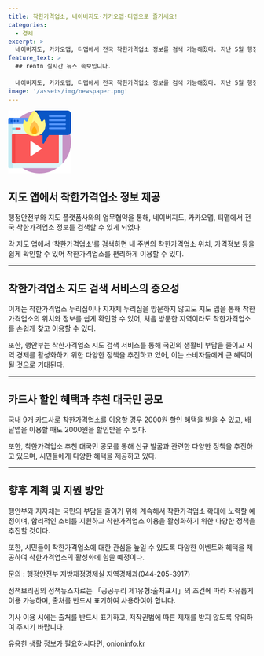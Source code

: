 ```yaml
---
title: 착한가격업소, 네이버지도·카카오맵·티맵으로 즐기세요!
categories:
  - 경제
excerpt: >
  네이버지도, 카카오맵, 티맵에서 전국 착한가격업소 정보를 검색 가능해졌다. 지난 5월 행정안전부가 지도 플랫폼사와 업무협약을 통해 제공하게 된 이 서비스는 사용자가 주변의 착한가격업소 위치와 가격정보를 손쉽게 확인할 수 있다. 이로써 착한가격업소의 이용이 보다 간편해지며, 행안부는 이와 함께 다양한 정책을 추진하고 있으며, 카드사 할인 혜택과 신규 발굴에도 주력하고 있다. 또한 시민들을 대상으로 한 이벤트도 진행 중이다. 해당 정보는 정책브리핑의 자료로 출처 표기를 요구한다.
feature_text: >
  ## rentn 실시간 뉴스 속보입니다.

  네이버지도, 카카오맵, 티맵에서 전국 착한가격업소 정보를 검색 가능해졌다. 지난 5월 행정안전부가 지도 플랫폼사와 업무협약을 통해 제공하게 된 이 서비스는 사용자가 주변의 착한가격업소 위치와 가격정보를 손쉽게 확인할 수 있다. 이로써 착한가격업소의 이용이 보다 간편해지며, 행안부는 이와 함께 다양한 정책을 추진하고 있으며, 카드사 할인 혜택과 신규 발굴에도 주력하고 있다. 또한 시민들을 대상으로 한 이벤트도 진행 중이다. 해당 정보는 정책브리핑의 자료로 출처 표기를 요구한다.
image: '/assets/img/newspaper.png'
---
```


<p><img src="/assets/img/news.png" alt="rentncar 속보" /></p>

<h2 data-ke-size="size26">지도 앱에서 착한가격업소 정보 제공</h2>

<p data-ke-size="size16">행정안전부와 지도 플랫폼사와의 업무협약을 통해, 네이버지도, 카카오맵, 티맵에서 전국 착한가격업소 정보를 검색할 수 있게 되었다.</p>

<p data-ke-size="size16">각 지도 앱에서 ‘착한가격업소’를 검색하면 내 주변의 착한가격업소 위치, 가격정보 등을 쉽게 확인할 수 있어 착한가격업소를 편리하게 이용할 수 있다.</p>

<hr>

<h2 data-ke-size="size26">착한가격업소 지도 검색 서비스의 중요성</h2>

<p data-ke-size="size16">이제는 착한가격업소 누리집이나 지자체 누리집을 방문하지 않고도 지도 앱을 통해 착한가격업소의 위치와 정보를 쉽게 확인할 수 있어, 처음 방문한 지역이라도 착한가격업소를 손쉽게 찾고 이용할 수 있다.</p>

<p data-ke-size="size16">또한, 행안부는 착한가격업소 지도 검색 서비스를 통해 국민의 생활비 부담을 줄이고 지역 경제를 활성화하기 위한 다양한 정책을 추진하고 있어, 이는 소비자들에게 큰 혜택이 될 것으로 기대된다.</p>

<hr>

<h2 data-ke-size="size26">카드사 할인 혜택과 추천 대국민 공모</h2>

<p data-ke-size="size16">국내 9개 카드사로 착한가격업소를 이용할 경우 2000원 할인 혜택을 받을 수 있고, 배달앱을 이용할 때도 2000원을 할인받을 수 있다.</p>

<p data-ke-size="size16">또한, 착한가격업소 추천 대국민 공모를 통해 신규 발굴과 관련한 다양한 정책을 추진하고 있으며, 시민들에게 다양한 혜택을 제공하고 있다.</p>

<hr>

<h2 data-ke-size="size26">향후 계획 및 지원 방안</h2>

<p data-ke-size="size16">행안부와 지자체는 국민의 부담을 줄이기 위해 계속해서 착한가격업소 확대에 노력할 예정이며, 합리적인 소비를 지원하고 착한가격업소 이용을 활성화하기 위한 다양한 정책을 추진할 것이다.</p>

<p data-ke-size="size16">또한, 시민들이 착한가격업소에 대한 관심을 높일 수 있도록 다양한 이벤트와 혜택을 제공하여 착한가격업소의 활성화에 힘쓸 예정이다.</p>

<p data-ke-size="size16">문의 : 행정안전부 지방재정경제실 지역경제과(044-205-3917)</p>

<p data-ke-size="size16">정책브리핑의 정책뉴스자료는 「공공누리 제1유형:출처표시」의 조건에 따라 자유롭게 이용 가능하며, 출처를 반드시 표기하여 사용하여야 합니다.</p>

<p data-ke-size="size16">기사 이용 시에는 출처를 반드시 표기하고, 저작권법에 따른 제재를 받지 않도록 유의하여 주시기 바랍니다.</p>
유용한 생활 정보가 필요하시다면, <a href="https://onioninfo.kr" rel="dofollow">onioninfo.kr</a>


